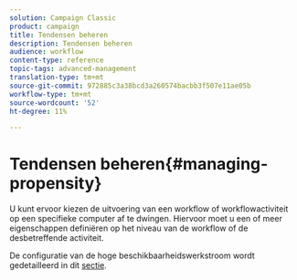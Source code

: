 ```yaml
---
solution: Campaign Classic
product: campaign
title: Tendensen beheren
description: Tendensen beheren
audience: workflow
content-type: reference
topic-tags: advanced-management
translation-type: tm+mt
source-git-commit: 972885c3a38bcd3a260574bacbb3f507e11ae05b
workflow-type: tm+mt
source-wordcount: '52'
ht-degree: 11%

---
```



# Tendensen beheren{#managing-propensity}

U kunt ervoor kiezen de uitvoering van een workflow of workflowactiviteit op een specifieke computer af te dwingen. Hiervoor moet u een of meer eigenschappen definiëren op het niveau van de workflow of de desbetreffende activiteit.

De configuratie van de hoge beschikbaarheidswerkstroom wordt gedetailleerd in dit [sectie](../../installation/using/configuring-campaign-server.md#high-availability-workflows-and-affinities).
